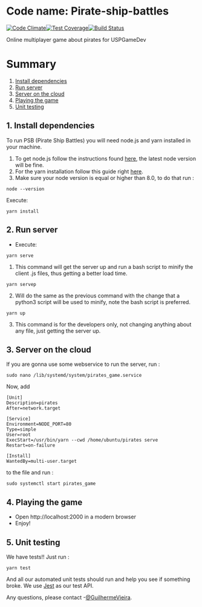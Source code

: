# Code name: Pirate-ship-battles
[![Code Climate](https://codeclimate.com/github/mezuro/prezento/badges/gpa.svg)](https://codeclimate.com/github/Herez/Pirate-ship-battles)[![Test Coverage](https://codeclimate.com/github/Herez/Pirate-ship-battles/badges/coverage.svg)](https://codeclimate.com/github/Herez/Pirate-ship-battles/progress/coverage)[![Build Status](https://travis-ci.org/uspgamedev/Pirate-ship-battles.svg?branch=dev)](https://travis-ci.org/uspgamedev/Pirate-ship-battles)

Online multiplayer game about pirates for USPGameDev

# Summary
1. [Install dependencies](#install-dependencies)
2. [Run server](2.-run-server)
3. [Server on the cloud](3.-server-on-the-cloud)
4. [Playing the game](4.-playing-the-game)
5. [Unit testing](5.-unit-testing)

## 1. Install dependencies <a name="install-dependencies"></a>
To run PSB (Pirate Ship Battles) you will need node.js and yarn installed in your machine.
1. To get node.js follow the instructions found [here](https://nodejs.org/en/download/package-manager/), the latest node version will be fine.
2. For the yarn installation follow this guide right [here](https://yarnpkg.com/lang/en/docs/install/#debian-stable).
3. Make sure your node version is equal or higher than 8.0, to do that run :
```
node --version
```
Execute:
```
yarn install
```

## 2. Run server
* Execute:
```
yarn serve
```
1. This command will get the server up and run a bash script to minify the client .js files, thus getting a better load time.
```
yarn servep
```
2. Will do the same as the previous command with the change that a python3 script will be used to minify, note the bash script is preferred.
```
yarn up
```
3. This command is for the developers only, not changing anything about any file, just getting the server up.


## 3. Server on the cloud
If you are gonna use some webservice to run the server, run :
```
sudo nano /lib/systemd/system/pirates_game.service
```
Now, add
```
[Unit]
Description=pirates
After=network.target

[Service]
Environment=NODE_PORT=80
Type=simple
User=root
ExecStart=/usr/bin/yarn --cwd /home/ubuntu/pirates serve
Restart=on-failure

[Install]
WantedBy=multi-user.target
```
to the file and run :
```
sudo systemctl start pirates_game
```
## 4. Playing the game

* Open http://localhost:2000 in a modern browser
* Enjoy!

## 5. Unit testing
We have tests!! Just run :
```
yarn test
```
And all our automated unit tests should run and help you see if something broke. We use [Jest](https://jestjs.io/) as our test API.

Any questions, please contact -[@GuilhermeVieira](https://github.com/GuilhermeVieira).